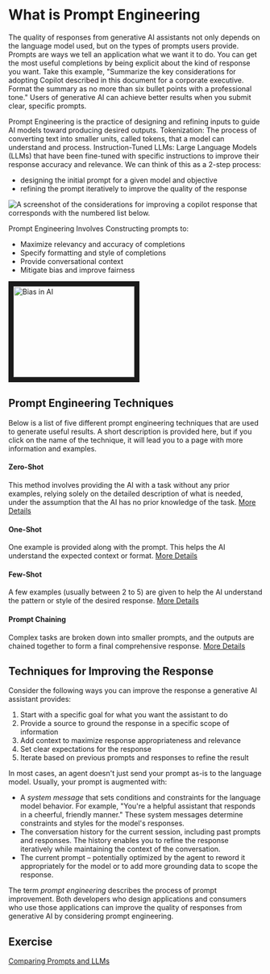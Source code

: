 <!-- 💡 Tip for viewing this file: To see this markdown file in a nicely formatted preview mode in VS Code, press Ctrl+Shift+V. You can also right-click on the file tab and select "Open Preview" or use the Command Palette (Ctrl+Shift+P) and search for "Markdown: Open Preview". -->

# What is Prompt Engineering
The quality of responses from generative AI assistants not only depends on the language model used, but on the types of prompts users provide. Prompts are ways we tell an application what we want it to do. You can get the most useful completions by being explicit about the kind of response you want. Take this example, "Summarize the key considerations for adopting Copilot described in this document for a corporate executive. Format the summary as no more than six bullet points with a professional tone." Users of generative AI can achieve better results when you submit clear, specific prompts.

Prompt Engineering is the practice of designing and refining inputs to guide AI models toward producing desired outputs. Tokenization: The process of converting text into smaller units, called tokens, that a model can understand and process. Instruction-Tuned LLMs: Large Language Models (LLMs) that have been fine-tuned with specific instructions to improve their response accuracy and relevance.  We can think of this as a 2-step process:

- designing the initial prompt for a given model and objective
- refining the prompt iteratively to improve the quality of the response



![A screenshot of the considerations for improving a copilot response that corresponds with the numbered list below.](../media/writing-prompts.png)

Prompt Engineering Involves Constructing prompts to:
- Maximize relevancy and accuracy of completions
- Specify formatting and style of completions
- Provide conversational context
- Mitigate bias and improve fairness

<a href="http://www.youtube.com/watch?feature=player_embedded&v=vGdyePbGNaE
" target="_blank"><img src="https://img.youtube.com/vi/vGdyePbGNaE/1.jpg" 
alt="Bias in AI" width="240" height="180" border="10" /></a>


## Prompt Engineering Techniques

Below is a list of five different prompt engineering techniques that are used to generate useful results. A short description is provided here, but if you click on the name of the technique, it will lead you to a page with more information and examples.

#### Zero-Shot

This method involves providing the AI with a task without any prior examples, relying solely on the detailed description of what is needed, under the assumption that the AI has no prior knowledge of the task. [More Details](https://www.promptingguide.ai/techniques/zeroshot)

#### One-Shot
One example is provided along with the prompt. This helps the AI understand the expected context or format. [More Details](https://www.analyticsvidhya.com/blog/2024/07/one-shot-prompting/)

#### Few-Shot
A few examples (usually between 2 to 5) are given to help the AI understand the pattern or style of the desired response. [More Details](https://www.promptingguide.ai/techniques/fewshot)

#### Prompt Chaining 
Complex tasks are broken down into smaller prompts, and the outputs are chained together to form a final comprehensive response. [More Details](https://www.promptingguide.ai/techniques/prompt_chaining)


## Techniques for Improving the Response
Consider the following ways you can improve the response a generative AI assistant provides:

1. Start with a specific goal for what you want the assistant to do
2. Provide a source to ground the response in a specific scope of information
3. Add context to maximize response appropriateness and relevance
4. Set clear expectations for the response
5. Iterate based on previous prompts and responses to refine the result

In most cases, an agent doesn't just send your prompt as-is to the language model. Usually, your prompt is augmented with:
- A *system message* that sets conditions and constraints for the language model behavior. For example, "You're a helpful assistant that responds in a cheerful, friendly manner." These system messages determine constraints and styles for the model's responses.
- The conversation history for the current session, including past prompts and responses. The history enables you to refine the response iteratively while maintaining the context of the conversation.
- The current prompt – potentially optimized by the agent to reword it appropriately for the model or to add more grounding data to scope the response.

The term *prompt engineering* describes the process of prompt improvement. Both developers who design applications and consumers who use those applications can improve the quality of responses from generative AI by considering prompt engineering. 


## Exercise 
[Comparing Prompts and LLMs](../lesson-1.2/exercises/comparing-llms.md)